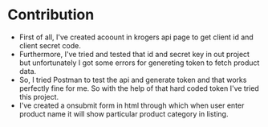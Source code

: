 # Contribution

- First of all, I've created acoount in krogers api page to get client id and client secret code.
- Furthermore, I've tried and tested that id and secret key in out project but unfortunately I got some errors for genereting token to fetch product data.
- So, I tried Postman to test the api and generate token and that works perfectly fine for me. So with the help of that hard coded token I've tried this project.
- I've created a onsubmit form in html through which when user enter product name it will show particular product category in listing.